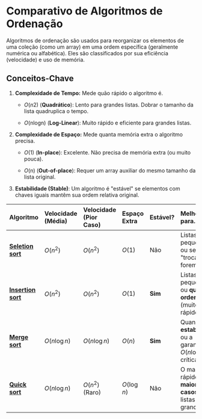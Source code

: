 # Comparativo de Algoritmos de Ordenação

Algoritmos de ordenação são usados para reorganizar os elementos de uma coleção (como um array) em uma ordem específica (geralmente numérica ou alfabética). Eles são classificados por sua eficiência (velocidade) e uso de memória.

## Conceitos-Chave

1. **Complexidade de Tempo:** Mede quão rápido o algoritmo é.

    - *O*(*n*2) (**Quadrático**): Lento para grandes listas. Dobrar o tamanho da lista quadruplica o tempo.

    - *O*(nlogn) (**Log-Linear**): Muito rápido e eficiente para grandes listas.

2. **Complexidade de Espaço:** Mede quanta memória extra o algoritmo precisa.

    - *O*(1) (**In-place**): Excelente. Não precisa de memória extra (ou muito pouca).

    - *O*(n) (**Out-of-place**): Requer um array auxiliar do mesmo tamanho da lista original.

3. **Estabilidade (Stable)**: Um algoritmo é "estável" se elementos com chaves iguais mantêm sua ordem relativa original.

| Algoritmo | Velocidade (Média) | Velocidade (Pior Caso) | Espaço Extra | Estável? | Melhor para... |
| :--- | :--- | :--- | :--- | :--- | :--- |
| [**Seletion sort**](/Algoritimos-de-ordenação/Selection-sort/selection_sort.md) | $O(n^2)$ | $O(n^2)$ | $O(1)$ | Não | Listas pequenas ou se "trocas" forem caras. |
| [**Insertion sort**](/Algoritimos-de-ordenação/Insertion-sort/insertion_sort.md) | $O(n^2)$ | $O(n^2)$ | $O(1)$ | **Sim** | Listas pequenas ou **quase ordenadas** (muito rápido). |
| [**Merge sort**](/Algoritimos-de-ordenação/Merge-sort/merge_sort.md) | $O(n \log n)$ | $O(n \log n)$ | $O(n)$ | **Sim** | Quando a **estabilidade** ou a garantia de $O(n \log n)$ é crítica. |
| [**Quick sort**](/Algoritimos-de-ordenação/Quick-sort/quick_sort.md) | $O(n \log n)$ | $O(n^2)$ (Raro) | $O(\log n)$ | Não | O mais rápido na **maioria dos casos** para listas grandes. |
